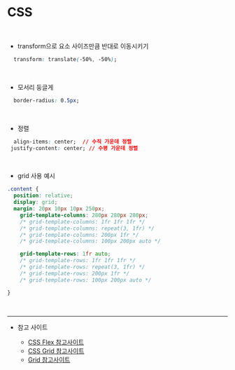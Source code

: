 # CSS
<br>

- transform으로 요소 사이즈만큼 반대로 이동시키기
```css
  transform: translate(-50%, -50%);
```
<br>

- 모서리 둥글게
```css
  border-radius: 0.5px;
```
<br>

- 정렬
```css
  align-items: center;  // 수직 가운데 정렬
 justify-content: center; // 수평 가운데 정렬
```
<br>

- grid 사용 예시
```css
.content {
  position: relative;
  display: grid;
  margin: 20px 10px 10px 250px;
	grid-template-columns: 280px 280px 280px;
	/* grid-template-columns: 1fr 1fr 1fr */
	/* grid-template-columns: repeat(3, 1fr) */
	/* grid-template-columns: 200px 1fr */
	/* grid-template-columns: 100px 200px auto */

	grid-template-rows: 1fr auto;
	/* grid-template-rows: 1fr 1fr 1fr */
	/* grid-template-rows: repeat(3, 1fr) */
	/* grid-template-rows: 200px 1fr */
	/* grid-template-rows: 100px 200px auto */

}
```
<br>

---
- 참고 사이트
  
  - [CSS Flex 참고사이트](https://studiomeal.com/archives/197)
  - [CSS Grid 참고사이트](https://studiomeal.com/archives/533)
  - [Grid 참고사이트](https://css-tricks.com/snippets/css/complete-guide-grid/)

